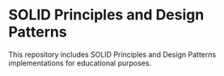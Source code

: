 # SOLID Principles and Design Patterns
This repository includes SOLID Principles and Design Patterns implementations for educational purposes.
